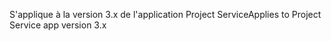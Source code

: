 <span data-ttu-id="63ed4-101">S'applique à la version 3.x de l'application Project Service</span><span class="sxs-lookup"><span data-stu-id="63ed4-101">Applies to Project Service app version 3.x</span></span>

